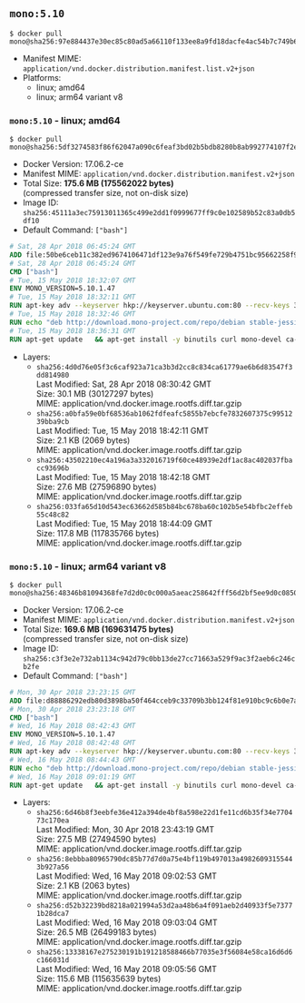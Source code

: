 ## `mono:5.10`

```console
$ docker pull mono@sha256:97e884437e30ec85c80ad5a66110f133ee8a9fd18dacfe4ac54b7c749b6db9b1
```

-	Manifest MIME: `application/vnd.docker.distribution.manifest.list.v2+json`
-	Platforms:
	-	linux; amd64
	-	linux; arm64 variant v8

### `mono:5.10` - linux; amd64

```console
$ docker pull mono@sha256:5df3274583f86f62047a090c6feaf3bd02b5bdb8280b8ab992774107f2e3e599
```

-	Docker Version: 17.06.2-ce
-	Manifest MIME: `application/vnd.docker.distribution.manifest.v2+json`
-	Total Size: **175.6 MB (175562022 bytes)**  
	(compressed transfer size, not on-disk size)
-	Image ID: `sha256:45111a3ec75913011365c499e2dd1f0999677ff9c0e102589b52c83a0db5df10`
-	Default Command: `["bash"]`

```dockerfile
# Sat, 28 Apr 2018 06:45:24 GMT
ADD file:50be6ceb11c382ed9674106471df123e9a76f549fe729b4751bc95662258f9e0 in / 
# Sat, 28 Apr 2018 06:45:24 GMT
CMD ["bash"]
# Tue, 15 May 2018 18:32:07 GMT
ENV MONO_VERSION=5.10.1.47
# Tue, 15 May 2018 18:32:11 GMT
RUN apt-key adv --keyserver hkp://keyserver.ubuntu.com:80 --recv-keys 3FA7E0328081BFF6A14DA29AA6A19B38D3D831EF
# Tue, 15 May 2018 18:32:46 GMT
RUN echo "deb http://download.mono-project.com/repo/debian stable-jessie/snapshots/$MONO_VERSION main" > /etc/apt/sources.list.d/mono-official-stable.list   && apt-get update   && apt-get install -y mono-runtime   && rm -rf /var/lib/apt/lists/* /tmp/*
# Tue, 15 May 2018 18:36:31 GMT
RUN apt-get update   && apt-get install -y binutils curl mono-devel ca-certificates-mono fsharp mono-vbnc nuget referenceassemblies-pcl   && rm -rf /var/lib/apt/lists/* /tmp/*
```

-	Layers:
	-	`sha256:4d0d76e05f3c6caf923a71ca3b3d2cc8c834ca61779ae6b6d83547f3dd814980`  
		Last Modified: Sat, 28 Apr 2018 08:30:42 GMT  
		Size: 30.1 MB (30127297 bytes)  
		MIME: application/vnd.docker.image.rootfs.diff.tar.gzip
	-	`sha256:a0bfa59e0bf68536ab1062fdfeafc5855b7ebcfe7832607375c9951239bba9cb`  
		Last Modified: Tue, 15 May 2018 18:42:11 GMT  
		Size: 2.1 KB (2069 bytes)  
		MIME: application/vnd.docker.image.rootfs.diff.tar.gzip
	-	`sha256:43502210ec4a196a3a332016719f60ce48939e2df1ac8ac402037fbacc93696b`  
		Last Modified: Tue, 15 May 2018 18:42:18 GMT  
		Size: 27.6 MB (27596890 bytes)  
		MIME: application/vnd.docker.image.rootfs.diff.tar.gzip
	-	`sha256:033fa65d10d543ec63662d585b84bc678ba60c102b5e54bfbc2effeb55c48c82`  
		Last Modified: Tue, 15 May 2018 18:44:09 GMT  
		Size: 117.8 MB (117835766 bytes)  
		MIME: application/vnd.docker.image.rootfs.diff.tar.gzip

### `mono:5.10` - linux; arm64 variant v8

```console
$ docker pull mono@sha256:48346b81094368fe7d2d0c0c000a5aeac258642fff56d2bf5ee9d0c0850255bb
```

-	Docker Version: 17.06.2-ce
-	Manifest MIME: `application/vnd.docker.distribution.manifest.v2+json`
-	Total Size: **169.6 MB (169631475 bytes)**  
	(compressed transfer size, not on-disk size)
-	Image ID: `sha256:c3f3e2e732ab1134c942d79c0bb13de27cc71663a529f9ac3f2aeb6c246cb2fe`
-	Default Command: `["bash"]`

```dockerfile
# Mon, 30 Apr 2018 23:23:15 GMT
ADD file:d88886292edb80d3898ba50f464cceb9c33709b3bb124f81e910bc9c6b0e7acc in / 
# Mon, 30 Apr 2018 23:23:18 GMT
CMD ["bash"]
# Wed, 16 May 2018 08:42:43 GMT
ENV MONO_VERSION=5.10.1.47
# Wed, 16 May 2018 08:42:48 GMT
RUN apt-key adv --keyserver hkp://keyserver.ubuntu.com:80 --recv-keys 3FA7E0328081BFF6A14DA29AA6A19B38D3D831EF
# Wed, 16 May 2018 08:44:43 GMT
RUN echo "deb http://download.mono-project.com/repo/debian stable-jessie/snapshots/$MONO_VERSION main" > /etc/apt/sources.list.d/mono-official-stable.list   && apt-get update   && apt-get install -y mono-runtime   && rm -rf /var/lib/apt/lists/* /tmp/*
# Wed, 16 May 2018 09:01:19 GMT
RUN apt-get update   && apt-get install -y binutils curl mono-devel ca-certificates-mono fsharp mono-vbnc nuget referenceassemblies-pcl   && rm -rf /var/lib/apt/lists/* /tmp/*
```

-	Layers:
	-	`sha256:6d46b8f3eebfe36e412a394de4bf8a598e22d1fe11cd6b35f34e770473c170ea`  
		Last Modified: Mon, 30 Apr 2018 23:43:19 GMT  
		Size: 27.5 MB (27494590 bytes)  
		MIME: application/vnd.docker.image.rootfs.diff.tar.gzip
	-	`sha256:8ebbba80965790dc85b77d7d0a75e4bf119b497013a49826093155443b927a56`  
		Last Modified: Wed, 16 May 2018 09:02:53 GMT  
		Size: 2.1 KB (2063 bytes)  
		MIME: application/vnd.docker.image.rootfs.diff.tar.gzip
	-	`sha256:d52b32239bd8218a021994a53d2aa48b6a4f091aeb2d40933f5e73771b28dca7`  
		Last Modified: Wed, 16 May 2018 09:03:04 GMT  
		Size: 26.5 MB (26499183 bytes)  
		MIME: application/vnd.docker.image.rootfs.diff.tar.gzip
	-	`sha256:13338167e275230191b191218588466b77035e3f56084e58ca16d6d6c166031d`  
		Last Modified: Wed, 16 May 2018 09:05:56 GMT  
		Size: 115.6 MB (115635639 bytes)  
		MIME: application/vnd.docker.image.rootfs.diff.tar.gzip
